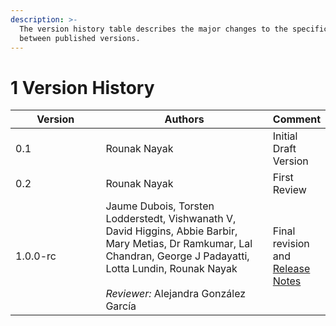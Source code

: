 ```yaml
---
description: >-
  The version history table describes the major changes to the specifications
  between published versions.
---
```


# 1 Version History

<table><thead><tr><th width="138.33333333333331">Version</th><th width="274">Authors</th><th>Comment</th></tr></thead><tbody><tr><td>0.1</td><td>Rounak Nayak</td><td>Initial Draft Version</td></tr><tr><td>0.2</td><td>Rounak Nayak</td><td>First Review</td></tr><tr><td>1.0.0-rc</td><td>Jaume Dubois, Torsten Lodderstedt, Vishwanath V, David Higgins, Abbie Barbir, Mary Metias, Dr Ramkumar, Lal Chandran, George J Padayatti, Lotta Lundin, Rounak Nayak<br><br><em>Reviewer:</em> Alejandra González García</td><td>Final revision and <a href="release-notes-v1.0.0-rc.md">Release Notes</a></td></tr></tbody></table>


